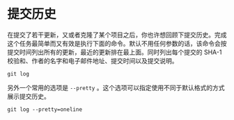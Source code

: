 # 提交历史

在提交了若干更新，又或者克隆了某个项目之后，你也许想回顾下提交历史。完成这个任务最简单而又有效是执行下面的命令。默认不用任何参数的话，该命令会按提交时间列出所有的更新，最近的更新排在最上面。同时列出每个提交的 SHA-1 校验和、作者的名字和电子邮件地址、提交时间以及提交说明。

```
git log
```

另外一个常用的选项是 `--pretty` 。这个选项可以指定使用不同于默认格式的方式展示提交历史。

```
git log --pretty=oneline
```

